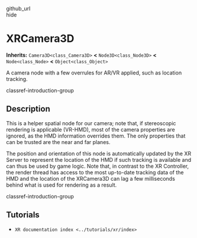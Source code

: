 github\_url  
hide

# XRCamera3D

**Inherits:** `Camera3D<class_Camera3D>` **&lt;** `Node3D<class_Node3D>`
**&lt;** `Node<class_Node>` **&lt;** `Object<class_Object>`

A camera node with a few overrules for AR/VR applied, such as location
tracking.

classref-introduction-group

## Description

This is a helper spatial node for our camera; note that, if stereoscopic
rendering is applicable (VR-HMD), most of the camera properties are
ignored, as the HMD information overrides them. The only properties that
can be trusted are the near and far planes.

The position and orientation of this node is automatically updated by
the XR Server to represent the location of the HMD if such tracking is
available and can thus be used by game logic. Note that, in contrast to
the XR Controller, the render thread has access to the most up-to-date
tracking data of the HMD and the location of the XRCamera3D can lag a
few milliseconds behind what is used for rendering as a result.

classref-introduction-group

## Tutorials

-   `XR documentation index <../tutorials/xr/index>`
